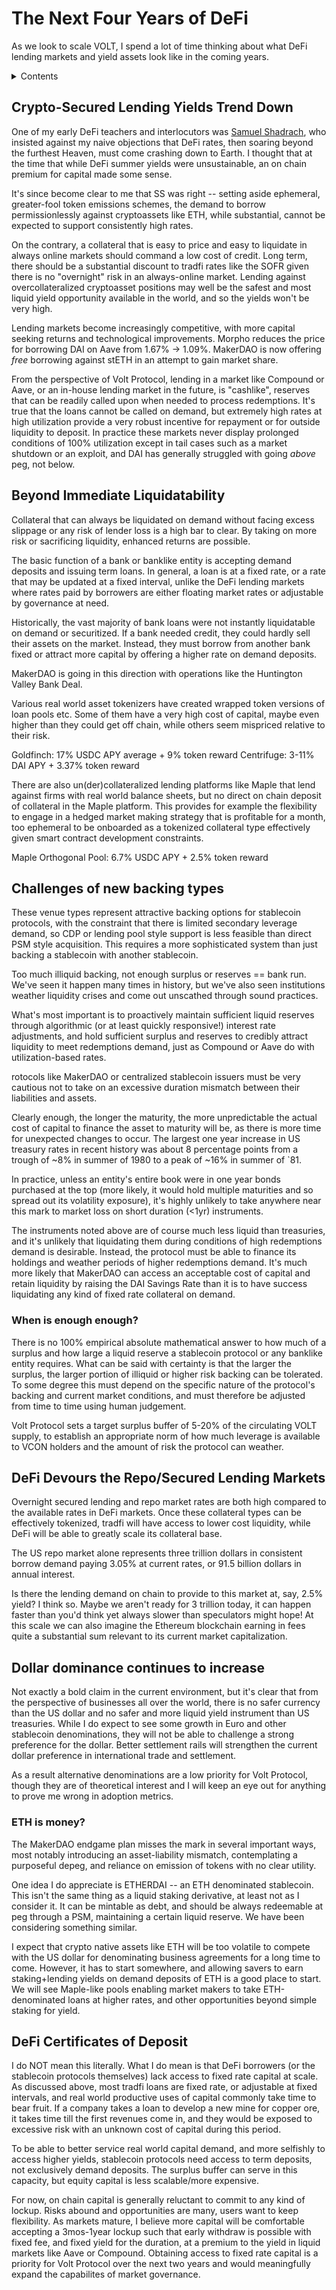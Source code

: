 # The Next Four Years of DeFi

As we look to scale VOLT, I spend a lot of time thinking about what DeFi lending markets and yield assets look like in the coming years.

<details>

<summary>
Contents
</summary>

[Crypto-Secured Lending Yields Trend Down](#crypto-secured-lending-yields-trend-down) ETH is the best collateral

[Beyond Immediate Liquidatability](#beyond-immediate-liquidatability) you can't have your cake and eat it too

[Challenges of New Backing Types](#challenges-of-new-backing-types) why everyone needs a bigger surplus buffer

* [When Is Enough Enough?](#when-is-enough-enough) surplus buffer & illiquid backing

[DeFi Devours Tradfi Repo](#defi-devours-the-reposecured-lending-markets) the institutions are coming

[Dollar dominance continues to increase](#dollar-dominance-continues-to-increase)

* [ETH is money?](#alternative-denominations) it has to start somewhere

[DeFi certificates of deposit](#defi-certificates-of-deposit) stablecoin issuers want to borrow at fixed rates

</details>

## Crypto-Secured Lending Yields Trend Down

One of my early DeFi teachers and interlocutors was [Samuel Shadrach](https://samueldashadrach.github.io/Crypto/), who insisted against my naive objections that DeFi rates, then soaring beyond the furthest Heaven, must come crashing down to Earth. I thought that at the time that while DeFi summer yields were unsustainable, an on chain premium for capital made some sense.

It's since become clear to me that SS was right -- setting aside ephemeral, greater-fool token emissions schemes, the demand to borrow permissionlessly against cryptoassets like ETH, while substantial, cannot be expected to support consistently high rates.

On the contrary, a collateral that is easy to price and easy to liquidate in always online markets should command a low cost of credit. Long term, there should be a substantial discount to tradfi rates like the SOFR given there is no "overnight" risk in an always-online market. Lending against overcollateralized cryptoasset positions may well be the safest and most liquid yield opportunity available in the world, and so the yields won't be very high.

Lending markets become increasingly competitive, with more capital seeking returns and technological improvements. Morpho reduces the price for borrowing DAI on Aave from 1.67% -> 1.09%. MakerDAO is now offering *free* borrowing against stETH in an attempt to gain market share.

From the perspective of Volt Protocol, lending in a market like Compound or Aave, or an in-house lending market in the future, is "cashlike", reserves that can be readily called upon when needed to process redemptions. It's true that the loans cannot be called on demand, but extremely high rates at high utilization provide a very robust incentive for repayment or for outside liquidity to deposit. In practice these markets never display prolonged conditions of 100% utilization except in tail cases such as a market shutdown or an exploit, and DAI has generally struggled with going *above* peg, not below.

## Beyond Immediate Liquidatability

Collateral that can always be liquidated on demand without facing excess slippage or any risk of lender loss is a high bar to clear. By taking on more risk or sacrificing liquidity, enhanced returns are possible.

The basic function of a bank or banklike entity is accepting demand deposits and issuing term loans. In general, a loan is at a fixed rate, or a rate that may be updated at a fixed interval, unlike the DeFi lending markets where rates paid by borrowers are either floating market rates or adjustable by governance at need.

Historically, the vast majority of bank loans were not instantly liquidatable on demand or securitized. If a bank needed credit, they could hardly sell their assets on the market. Instead, they must borrow from another bank fixed or attract more capital by offering a higher rate on demand deposits.

MakerDAO is going in this direction with operations like the Huntington Valley Bank Deal.

Various real world asset tokenizers have created wrapped token versions of loan pools etc. Some of them have a very high cost of capital, maybe even higher than they could get off chain, while others seem mispriced relative to their risk.

Goldfinch: 17% USDC APY average + 9% token reward
Centrifuge: 3-11% DAI APY + 3.37% token reward

There are also un(der)collateralized lending platforms like Maple that lend against firms with real world balance sheets, but no direct on chain deposit of collateral in the Maple platform. This provides for example the flexibility to engage in a hedged market making strategy that is profitable for a month, too ephemeral to be onboarded as a tokenized collateral type effectively given smart contract development constraints.

Maple Orthogonal Pool: 6.7% USDC APY + 2.5% token reward

## Challenges of new backing types

These venue types represent attractive backing options for stablecoin protocols, with the constraint that there is limited secondary leverage demand, so CDP or lending pool style support is less feasible than direct PSM style acquisition. This requires a more sophisticated system than just backing a stablecoin with another stablecoin.

Too much illiquid backing, not enough surplus or reserves == bank run. We've seen it happen many times in history, but we've also seen institutions weather liquidity crises and come out unscathed through sound practices.

What's most important is to proactively maintain sufficient liquid reserves through algorithmic (or at least quickly responsive!) interest rate adjustments, and hold sufficient surplus and reserves to credibly attract liquidity to meet redemptions demand, just as Compound or Aave do with utilization-based rates.

rotocols like MakerDAO or centralized stablecoin issuers must be very cautious not to take on an excessive duration mismatch between their liabilities and assets.

Clearly enough, the longer the maturity, the more unpredictable the actual cost of capital to finance the asset to maturity will be, as there is more time for unexpected changes to occur. The largest one year increase in US treasury rates in recent history was about 8 percentage points from a trough of ~8% in summer of 1980 to a peak of ~16% in summer of `81.

In practice, unless an entity's entire book were in one year bonds purchased at the top (more likely, it would hold multiple maturities and so spread out its volatility exposure), it's highly unlikely to take anywhere near this mark to market loss on short duration (<1yr) instruments.

The instruments noted above are of course much less liquid than treasuries, and it's unlikely that liquidating them during conditions of high redemptions demand is desirable. Instead, the protocol must be able to finance its holdings and weather periods of higher redemptions demand. It's much more likely that MakerDAO can access an acceptable cost of capital and retain liquidity by raising the DAI Savings Rate than it is to have success liquidating any kind of fixed rate collateral on demand.

### When is enough enough?

There is no 100% empirical absolute mathematical answer to how much of a surplus and how large a liquid reserve a stablecoin protocol or any banklike entity requires. What can be said with certainty is that the larger the surplus, the larger portion of illiquid or higher risk backing can be tolerated. To some degree this must depend on the specific nature of the protocol's backing and current market conditions, and must therefore be adjusted from time to time using human judgement.

Volt Protocol sets a target surplus buffer of 5-20% of the circulating VOLT supply, to establish an appropriate norm of how much leverage is available to VCON holders and the amount of risk the protocol can weather.

## DeFi Devours the Repo/Secured Lending Markets

Overnight secured lending and repo market rates are both high compared to the available rates in DeFi markets. Once these collateral types can be effectively tokenized, tradfi will have access to lower cost liquidity, while DeFi will be able to greatly scale its collateral base.

The US repo market alone represents three trillion dollars in consistent borrow demand paying 3.05% at current rates, or 91.5 billion dollars in annual interest.

Is there the lending demand on chain to provide to this market at, say, 2.5% yield? I think so. Maybe we aren't ready for 3 trillion today, it can happen faster than you'd think yet always slower than speculators might hope! At this scale we can also imagine the Ethereum blockchain earning in fees quite a substantial sum relevant to its current market capitalization.

## Dollar dominance continues to increase

Not exactly a bold claim in the current environment, but it's clear that from the perspective of businesses all over the world, there is no safer currency than the US dollar and no safer and more liquid yield instrument than US treasuries. While I do expect to see some growth in Euro and other stablecoin denominations, they will not be able to challenge a strong preference for the dollar. Better settlement rails will strengthen the current dollar preference in international trade and settlement.

As a result alternative denominations are a low priority for Volt Protocol, though they are of theoretical interest and I will keep an eye out for anything to prove me wrong in adoption metrics.

### ETH is money?

The MakerDAO endgame plan misses the mark in several important ways, most notably introducing an asset-liability mismatch, contemplating a purposeful depeg, and reliance on emission of tokens with no clear utility.

One idea I do appreciate is ETHERDAI -- an ETH denominated stablecoin. This isn't the same thing as a liquid staking derivative, at least not as I consider it. It can be mintable as debt, and should be always redeemable at peg through a PSM, maintaining a certain liquid reserve. We have been considering something similar.

I expect that crypto native assets like ETH will be too volatile to compete with the US dollar for denominating business agreements for a long time to come. However, it has to start somewhere, and allowing savers to earn staking+lending yields on demand deposits of ETH is a good place to start. We will see Maple-like pools enabling market makers to take ETH-denominated loans at higher rates, and other opportunities beyond simple staking for yield.

## DeFi Certificates of Deposit

I do NOT mean this literally. What I do mean is that DeFi borrowers (or the stablecoin protocols themselves) lack access to fixed rate capital at scale. As discussed above, most tradfi loans are fixed rate, or adjustable at fixed intervals, and real world productive uses of capital commonly take time to bear fruit. If a company takes a loan to develop a new mine for copper ore, it takes time till the first revenues come in, and they would be exposed to excessive risk with an unknown cost of capital during this period.

To be able to better service real world capital demand, and more selfishly to access higher yields, stablecoin protocols need access to term deposits, not exclusively demand deposits. The surplus buffer can serve in this capacity, but equity capital is less scalable/more expensive.

For now, on chain capital is generally reluctant to commit to any kind of lockup. Risks abound and opportunities are many, users want to keep flexibility. As markets mature, I believe more capital will be comfortable accepting a 3mos-1year lockup such that early withdraw is possible with fixed fee, and fixed yield for the duration, at a premium to the yield in liquid markets like Aave or Compound. Obtaining access to fixed rate capital is a priority for Volt Protocol over the next two years and would meaningfully expand the capabilites of market governance.